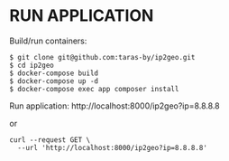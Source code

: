 # RUN APPLICATION

Build/run containers:

    $ git clone git@github.com:taras-by/ip2geo.git
    $ cd ip2geo
    $ docker-compose build
    $ docker-compose up -d 
    $ docker-compose exec app composer install

Run application: http://localhost:8000/ip2geo?ip=8.8.8.8
    
or

    curl --request GET \
      --url 'http://localhost:8000/ip2geo?ip=8.8.8.8'
      